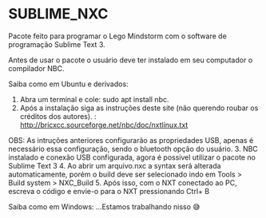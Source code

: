 # SUBLIME_NXC

Pacote feito para programar o Lego Mindstorm com o software de programação Sublime Text 3.

Antes de usar o pacote o usuário deve ter instalado em seu computador o compilador NBC. 

Saiba como em Ubuntu e derivados: 
  1. Abra um terminal e cole: sudo apt install nbc.
  2. Após a instalação siga as instruções deste site (não querendo roubar os créditos dos autores). : http://bricxcc.sourceforge.net/nbc/doc/nxtlinux.txt
  
  OBS: As intruções anteriores configurarão as propriedades USB, apenas é necessário essa configuração, sendo o bluetooth opção do usuário.
  3. NBC instalado e conexão USB configurada, agora é possivel utilizar o pacote no Sublime Text 3
  4. Ao abrir um arquivo.nxc a syntax será alterada automaticamente, porém o build deve ser selecionado indo em Tools > Build system > NXC_Build
  5. Após isso, com o NXT conectado ao PC, escreva o código e envie-o para o NXT pressionando Ctrl+ B

Saiba como em Windows: ...Estamos trabalhando nisso 😅
 
  

